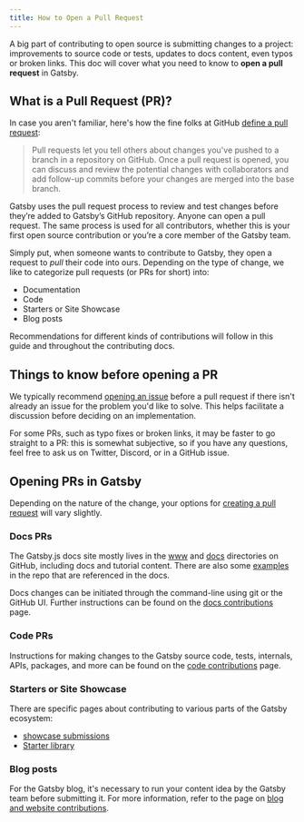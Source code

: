 ```yaml
---
title: How to Open a Pull Request
---
```


A big part of contributing to open source is submitting changes to a project: improvements to source code or tests, updates to docs content, even typos or broken links. This doc will cover what you need to know to **open a pull request** in Gatsby.

## What is a Pull Request (PR)?

In case you aren't familiar, here's how the fine folks at GitHub [define a pull request](https://help.github.com/en/articles/about-pull-requests):

> Pull requests let you tell others about changes you've pushed to a branch in a repository on GitHub. Once a pull request is opened, you can discuss and review the potential changes with collaborators and add follow-up commits before your changes are merged into the base branch.

Gatsby uses the pull request process to review and test changes before they’re added to Gatsby’s GitHub repository. Anyone can open a pull request. The same process is used for all contributors, whether this is your first open source contribution or you’re a core member of the Gatsby team.

Simply put, when someone wants to contribute to Gatsby, they open a request to _pull_ their code into ours. Depending on the type of change, we like to categorize pull requests (or PRs for short) into:

- Documentation
- Code
- Starters or Site Showcase
- Blog posts

Recommendations for different kinds of contributions will follow in this guide and throughout the contributing docs.

## Things to know before opening a PR

We typically recommend [opening an issue](/contributing/how-to-file-an-issue/) before a pull request if there isn't already an issue for the problem you'd like to solve. This helps facilitate a discussion before deciding on an implementation.

For some PRs, such as typo fixes or broken links, it may be faster to go straight to a PR: this is somewhat subjective, so if you have any questions, feel free to ask us on Twitter, Discord, or in a GitHub issue.

## Opening PRs in Gatsby

Depending on the nature of the change, your options for [creating a pull request](https://help.github.com/en/articles/creating-a-pull-request) will vary slightly.

### Docs PRs

The Gatsby.js docs site mostly lives in the [www](https://github.com/gatsbyjs/gatsby/tree/master/www) and [docs](https://github.com/gatsbyjs/gatsby/tree/master/docs) directories on GitHub, including docs and tutorial content. There are also some [examples](https://github.com/gatsbyjs/gatsby/tree/master/examples) in the repo that are referenced in the docs.

Docs changes can be initiated through the command-line using git or the GitHub UI. Further instructions can be found on the [docs contributions](/contributing/docs-contributions/) page.

### Code PRs

Instructions for making changes to the Gatsby source code, tests, internals, APIs, packages, and more can be found on the [code contributions](/contributing/code-contributions/) page.

### Starters or Site Showcase

There are specific pages about contributing to various parts of the Gatsby ecosystem:

- [showcase submissions](/contributing/site-showcase-submissions/)
- [Starter library](/contributing/submit-to-starter-library/)

### Blog posts

For the Gatsby blog, it's necessary to run your content idea by the Gatsby team before submitting it. For more information, refer to the page on [blog and website contributions](/contributing/blog-and-website-contributions/).
